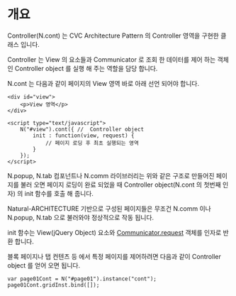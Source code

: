 개요
===

Controller(N.cont) 는 CVC Architecture Pattern 의 Controller 영역을 구현한 클래스 입니다.

Controller 는 View 의 요소들과 Communicator 로 조회 한 데이터를 제어 하는 객체인 Controller object 를 실행 해 주는 역할을 담당 합니다.

N.cont 는 다음과 같이 페이지의 View 영역 바로 아래 선언 되어야 합니다.

```
<div id="view">
	<p>View 영역</p>
</div>

<script type="text/javascript">
	N("#view").cont({ //  Controller object
		init : function(view, request) {
			// 페이지 로딩 후 최초 실행되는 영역
		}
	});
</script>
```

N.popup, N.tab 컴포넌트나 N.comm 라이브러리는 위와 같은 구조로 만들어진 페이지를 불러 오면 페이지 로딩이 완료 되었을 때 Controller object(N.cont 의 첫번째 인자) 의 init 함수를 호출 해 줍니다.

<p class="alert">Natural-ARCHITECTURE 기반으로 구성된 페이지들은 무조건 N.comm 이나 N.popup, N.tab 으로 불러와야 정상적으로 작동 됩니다.</p>

init 함수는 View(jQuery Object) 요소와 [Communicator.request](#cmVmcjAyMDQlMjRDb21tdW5pY2F0b3IucmVxdWVzdCRodG1sJTJGbmF0dXJhbGpzJTJGcmVmciUyRnJlZnIwMjA0Lmh0bWw=) 객체를 인자로 반환 합니다.

블록 페이지나 탭 컨텐츠 등 에서 특정 페이지를 제어하려면 다음과 같이 Controller object 를 얻어 오면 됩니다. 

```
var page01Cont = N("#page01").instance("cont");
page01Cont.gridInst.bind([]);
```